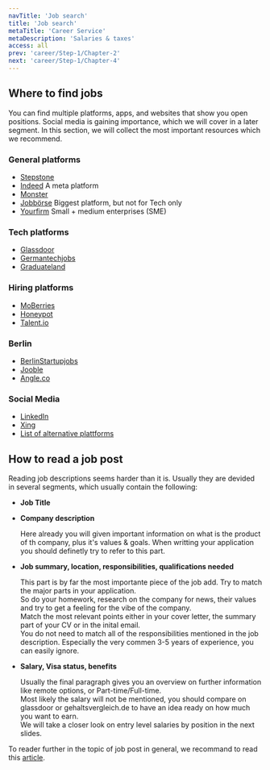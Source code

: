 ```yaml
---
navTitle: 'Job search'
title: 'Job search'
metaTitle: 'Career Service'
metaDescription: 'Salaries & taxes'
access: all
prev: 'career/Step-1/Chapter-2'
next: 'career/Step-1/Chapter-4'
---
```


## Where to find jobs

You can find multiple platforms, apps, and websites that show you open positions.
Social media is gaining importance, which we will cover in a later segment.
In this section, we will collect the most important resources which we recommend.

### General platforms

- [Stepstone](https://www.stepstone.de/)
- [Indeed](https://de.indeed.com/) A meta platform
- [Monster](https://www.monster.de/)
- [Jobbörse](https://jobboerse.arbeitsagentur.de/prod/vamJB/startseite.html?aa=1&m=1&kgr=as&vorschlagsfunktionaktiv=true) Biggest platform, but not for Tech only
- [Yourfirm](https://www.yourfirm.de/)  Small + medium enterprises (SME)

### Tech platforms

- [Glassdoor](https://www.glassdoor.com/Job/index.htm)
- [Germantechjobs](https://germantechjobs.de/en/)
- [Graduateland](https://graduateland.com/de/)

### Hiring platforms

- [MoBerries](https://www.moberries.com/de/)
- [Honeypot](https://www.honeypot.io/)
- [Talent.io](https://www.talent.io/p/de-de/home)

### Berlin

- [BerlinStartupjobs](https://berlinstartupjobs.com/)
- [Jooble](https://de.jooble.org/stellenangebote-startup/Berlin)
- [Angle.co](https://angel.co/location/berlin)

### Social Media

- [LinkedIn](https://www.linkedin.com/)
- [Xing](https://www.xing.com/)
- [List of alternative plattforms](https://www.businessnewsdaily.com/8218-networking-sites-job-seekers.html)

## How to read a job post

Reading job descriptions seems harder than it is.
Usually they are devided in several segments, which usually contain the following:

- **Job Title**
- **Company description**

  Here already you will given important information on what is the product of th company, plus it's values & goals.
  When writting your application you should definetly try to refer to this part.  

- **Job summary, location, responsibilities, qualifications needed**

  This part is by far the most importante piece of the job add. Try to match the major parts in your application.  
  So do your homework, research on the company for news, their values and try to get a feeling for the vibe of the company.  
  Match the most relevant points either in your cover letter, the summary part of your CV or in the inital email.  
  You do not need to match all of the responsibilities mentioned in the job description. Especially the very commen 3-5 years of experience, you can easily ignore.

- **Salary, Visa status, benefits**

  Usually the final paragraph gives you an overview on further information like remote options, or Part-time/Full-time.  
  Most likely the salary will not be mentioned, you should compare on glassdoor or gehaltsvergleich.de to have an idea ready on how much you want to earn.  
  We will take a closer look on entry level salaries by position in the next slides.

To reader further in the topic of job post in general, we recommand to read this [article](https://www.themuse.com/advice/how-to-read-job-description-keywords).
